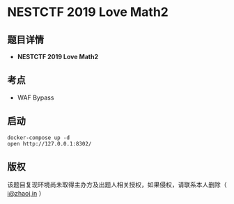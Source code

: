 # NESTCTF 2019 Love Math2

## 题目详情

- **NESTCTF 2019 Love Math2**

## 考点

- WAF Bypass

## 启动

    docker-compose up -d
    open http://127.0.0.1:8302/

## 版权

该题目复现环境尚未取得主办方及出题人相关授权，如果侵权，请联系本人删除（ i@zhaoj.in ）
